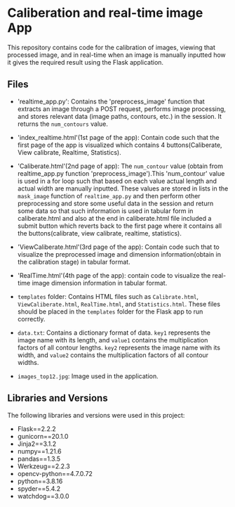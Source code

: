 # Caliberation and real-time image App

This repository contains code for the calibration of images, viewing that processed image, and in real-time when an image is manually inputted how it gives the required result using the Flask application.

## Files

- 'realtime_app.py': Contains the 'preprocess_image' function that extracts an image through a POST request, performs image processing, and stores relevant data (image paths, contours, etc.) in the session. It returns the `num_contours` value.
  
- 'index_realtime.html'(1st page of the app): Contain code such that the first page of the app is visualized which contains 4 buttons(Caliberate, View calibrate, Realtime, Statistics).

- 'Caliberate.html'(2nd page of app): The `num_contour` value (obtain from realtime_app.py function 'preprocess_image').This 'num_contour' value is used in a for loop such that based on each value actual length and actual width are manually inputted. These values are stored in lists in the `mask_image` function of `realtime_app.py` and then perform other preprocessing and store some useful data in the session and return some data so that such information is used in tabular form in caliberate.html and also at the end in caliberate.html file included a submit button which reverts back to the first page where it contains all the buttons(calibrate, view calibrate, realtime, statistics).
  
- 'ViewCaliberate.html'(3rd page of the app): Contain code such that to visualize the preprocessed image and dimension information(obtain in the calibration stage) in tabular format.
  
- 'RealTime.html'(4th page of the app): contain code to visualize the real-time image dimension information in tabular format.
  
- `templates` folder: Contains HTML files such as `Calibrate.html`, `ViewCaliberate.html`, `RealTime.html`, and `Statistics.html`. These files should be placed in the `templates` folder for the Flask app to run correctly.
  
- `data.txt`: Contains a dictionary format of data. `key1` represents the image name with its length, and `value1` contains the multiplication factors of all contour lengths. `key2` represents the image name with its width, and `value2` contains the multiplication factors of all contour widths.
  
- `images_top12.jpg`: Image used in the application.

## Libraries and Versions

The following libraries and versions were used in this project:

- Flask==2.2.2
- gunicorn==20.1.0
- Jinja2==3.1.2
- numpy==1.21.6
- pandas==1.3.5
- Werkzeug==2.2.3
- opencv-python==4.7.0.72
- python==3.8.16
- spyder==5.4.2
- watchdog==3.0.0







